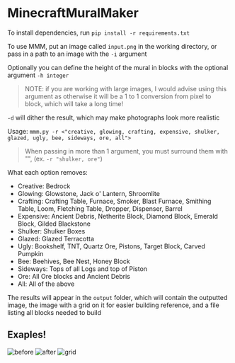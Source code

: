 # MinecraftMuralMaker

To install dependencies, run `pip install -r requirements.txt`

To use MMM, put an image called `input.png` in the working directory, or pass in a path to an image with the `-i` argument

Optionally you can define the height of the mural in blocks with the optional argument `-h integer`
> NOTE: if you are working with large images, I would advise using this argument as otherwise it will be a 1 to 1 conversion from pixel to block, which will take a long time!

`-d` will dither the result, which may make photographs look more realistic
  
Usage: `mmm.py -r <"creative, glowing, crafting, expensive, shulker, glazed, ugly, bee, sideways, ore, all">`
> When passing in more than 1 argument, you must surround them with \"\", (ex. `-r "shulker, ore"`)

What each option removes:
* Creative: Bedrock
* Glowing: Glowstone, Jack o' Lantern, Shroomlite
* Crafting: Crafting Table, Furnace, Smoker, Blast Furnace, Smithing Table, Loom, Fletching Table, Dropper, Dispenser, Barrel
* Expensive: Ancient Debris, Netherite Block, Diamond Block, Emerald Block, Gilded Blackstone
* Shulker: Shulker Boxes
* Glazed: Glazed Terracotta
* Ugly: Bookshelf, TNT, Quartz Ore, Pistons, Target Block, Carved Pumpkin
* Bee: Beehives, Bee Nest, Honey Block
* Sideways: Tops of all Logs and top of Piston
* Ore: All Ore blocks and Ancient Debris
* All: All of the above

The results will appear in the `output` folder, which will contain the outputted image, the image with a grid on it for easier building reference, and a file listing all blocks needed to build

## Exaples!
![before](https://i.imgur.com/mUTdpNR.png)
![after](https://i.imgur.com/yH3UrZi.png)
![grid](https://i.imgur.com/1FQrixf.png)
